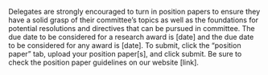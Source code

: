 Delegates are strongly encouraged to turn in position papers to ensure they have a solid grasp of their committee’s topics as well as the foundations for potential resolutions and directives that can be pursued in committee.  The due date to be considered for a research award is [date] and the due date to be considered for any award is [date].  To submit, click the “position paper” tab, upload your position paper[s], and click submit.  Be sure to check the position paper guidelines on our website [link].